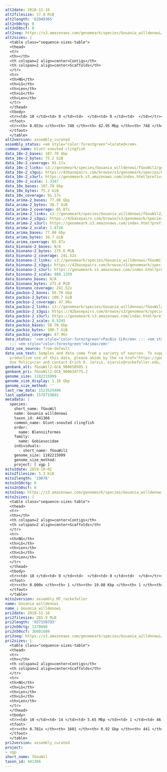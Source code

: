 ```yaml
---
alt2date: 2018-11-16
alt2filesize: 17.8 MiB
alt2length: '62949365'
alt2n50ctg: 0
alt2n50scf: 0
alt2seq: https://s3.amazonaws.com/genomeark/species/Gouania_willdenowi/fGouWil2/assembly_curated/fGouWil2.alt.cur.20181116.fasta.gz
alt2sizes: |
  <table class="sequence-sizes-table">
  <thead>
  <tr>
  <th></th>
  <th colspan=2 align=center>Contigs</th>
  <th colspan=2 align=center>Scaffolds</th>
  </tr>
  <tr>
  <th>NG</th>
  <th>LG</th>
  <th>Len</th>
  <th>LG</th>
  <th>Len</th>
  </tr>
  </thead>
  <tbody>
  <tr><td> 10 </td><td> 0 </td><td>  </td><td> 0 </td><td>  </td></tr><tr><td> 20 </td><td> 0 </td><td>  </td><td> 0 </td><td>  </td></tr><tr><td> 30 </td><td> 0 </td><td>  </td><td> 0 </td><td>  </td></tr><tr><td> 40 </td><td> 0 </td><td>  </td><td> 0 </td><td>  </td></tr><tr style="background-color:#cccccc;"><td> 50 </td><td> 0 </td><td>  </td><td> 0 </td><td>  </td></tr><tr><td> 60 </td><td> 0 </td><td>  </td><td> 0 </td><td>  </td></tr><tr><td> 70 </td><td> 0 </td><td>  </td><td> 0 </td><td>  </td></tr><tr><td> 80 </td><td> 0 </td><td>  </td><td> 0 </td><td>  </td></tr><tr><td> 90 </td><td> 0 </td><td>  </td><td> 0 </td><td>  </td></tr><tr><td> 100 </td><td> 0 </td><td>  </td><td> 0 </td><td>  </td></tr></tbody>
  <tfoot>
  <tr><th> 0.053x </th><th> 748 </th><th> 62.95 Mbp </th><th> 748 </th><th> 62.95 Mbp </th></tr>
  </tfoot>
  </table>
alt2version: assembly_curated
assembly_status: <em style="color:forestgreen">Curated</em>
common_name: blunt-snouted clingfish
data_10x-2_bases: 107.78 Gbp
data_10x-2_bytes: 75.2 GiB
data_10x-2_coverage: 91.17x
data_10x-2_links: s3://genomeark/species/Gouania_willdenowi/fGouWil2/genomic_data/10x/<br>
data_10x-2_s3gui: https://42basepairs.com/browse/s3/genomeark/species/Gouania_willdenowi/fGouWil2/genomic_data/10x/
data_10x-2_s3url: https://genomeark.s3.amazonaws.com/index.html?prefix=species/Gouania_willdenowi/fGouWil2/genomic_data/10x/
data_10x-2_scale: 1.3347
data_10x_bases: 107.78 Gbp
data_10x_bytes: 75.2 GiB
data_10x_coverage: 91.17x
data_arima-2_bases: 77.88 Gbp
data_arima-2_bytes: 38.7 GiB
data_arima-2_coverage: 65.87x
data_arima-2_links: s3://genomeark/species/Gouania_willdenowi/fGouWil2/genomic_data/arima/<br>
data_arima-2_s3gui: https://42basepairs.com/browse/s3/genomeark/species/Gouania_willdenowi/fGouWil2/genomic_data/arima/
data_arima-2_s3url: https://genomeark.s3.amazonaws.com/index.html?prefix=species/Gouania_willdenowi/fGouWil2/genomic_data/arima/
data_arima-2_scale: 1.8726
data_arima_bases: 77.88 Gbp
data_arima_bytes: 38.7 GiB
data_arima_coverage: 65.87x
data_bionano-2_bases: N/A
data_bionano-2_bytes: 275.6 MiB
data_bionano-2_coverage: 241.52x
data_bionano-2_links: s3://genomeark/species/Gouania_willdenowi/fGouWil2/genomic_data/bionano/<br>
data_bionano-2_s3gui: https://42basepairs.com/browse/s3/genomeark/species/Gouania_willdenowi/fGouWil2/genomic_data/bionano/
data_bionano-2_s3url: https://genomeark.s3.amazonaws.com/index.html?prefix=species/Gouania_willdenowi/fGouWil2/genomic_data/bionano/
data_bionano-2_scale: 988.1359
data_bionano_bases: N/A
data_bionano_bytes: 275.6 MiB
data_bionano_coverage: 241.52x
data_pacbio-2_bases: 56.70 Gbp
data_pacbio-2_bytes: 100.7 GiB
data_pacbio-2_coverage: 47.96x
data_pacbio-2_links: s3://genomeark/species/Gouania_willdenowi/fGouWil2/genomic_data/pacbio/<br>
data_pacbio-2_s3gui: https://42basepairs.com/browse/s3/genomeark/species/Gouania_willdenowi/fGouWil2/genomic_data/pacbio/
data_pacbio-2_s3url: https://genomeark.s3.amazonaws.com/index.html?prefix=species/Gouania_willdenowi/fGouWil2/genomic_data/pacbio/
data_pacbio-2_scale: 0.5245
data_pacbio_bases: 56.70 Gbp
data_pacbio_bytes: 100.7 GiB
data_pacbio_coverage: 47.96x
data_status: '<em style="color:forestgreen">PacBio CLR</em> ::: <em style="color:forestgreen">10x</em>
  ::: <em style="color:forestgreen">Arima</em>'
data_use_source: from-default
data_use_text: Samples and data come from a variety of sources. To support fair and
  productive use of this data, please abide by the <a href="https://genome10k.soe.ucsc.edu/data-use-policies/">Data
  Use Policy</a> and contact Erich D. Jarvis, ejarvis@rockefeller.edu, with any questions.
genbank_alt: fGouWil2:GCA_900650505.1
genbank_pri: fGouWil2:GCA_900634775.2
genome_size: 1182215999
genome_size_display: 1.18 Gbp
genome_size_method: ''
last_raw_data: 1523524486
last_updated: 1570719802
metadata: |
  species:
    short_name: fGouWil
    name: Gouania willdenowi
    taxon_id: 441366
    common_name: blunt-snouted clingfish
    order:
      name: Blenniiformes
    family:
      name: Gobiesocidae
    individuals:
      - short_name: fGouWil2
    genome_size: 1182215999
    genome_size_method:
    project: [ vgp ]
mito2date: 2019-10-02
mito2filesize: 5.3 KiB
mito2length: '19076'
mito2n50ctg: 0
mito2n50scf: 0
mito2seq: https://s3.amazonaws.com/genomeark/species/Gouania_willdenowi/fGouWil2/assembly_MT_rockefeller/fGouWil2.MT.20191002.fasta.gz
mito2sizes: |
  <table class="sequence-sizes-table">
  <thead>
  <tr>
  <th></th>
  <th colspan=2 align=center>Contigs</th>
  <th colspan=2 align=center>Scaffolds</th>
  </tr>
  <tr>
  <th>NG</th>
  <th>LG</th>
  <th>Len</th>
  <th>LG</th>
  <th>Len</th>
  </tr>
  </thead>
  <tbody>
  <tr><td> 10 </td><td> 0 </td><td>  </td><td> 0 </td><td>  </td></tr><tr><td> 20 </td><td> 0 </td><td>  </td><td> 0 </td><td>  </td></tr><tr><td> 30 </td><td> 0 </td><td>  </td><td> 0 </td><td>  </td></tr><tr><td> 40 </td><td> 0 </td><td>  </td><td> 0 </td><td>  </td></tr><tr style="background-color:#cccccc;"><td> 50 </td><td> 0 </td><td style="background-color:#ff8888;">  </td><td> 0 </td><td style="background-color:#ff8888;">  </td></tr><tr><td> 60 </td><td> 0 </td><td>  </td><td> 0 </td><td>  </td></tr><tr><td> 70 </td><td> 0 </td><td>  </td><td> 0 </td><td>  </td></tr><tr><td> 80 </td><td> 0 </td><td>  </td><td> 0 </td><td>  </td></tr><tr><td> 90 </td><td> 0 </td><td>  </td><td> 0 </td><td>  </td></tr><tr><td> 100 </td><td> 0 </td><td>  </td><td> 0 </td><td>  </td></tr></tbody>
  <tfoot>
  <tr><th> 0.000x </th><th> 1 </th><th> 19.08 Kbp </th><th> 1 </th><th> 19.08 Kbp </th></tr>
  </tfoot>
  </table>
mito2version: assembly_MT_rockefeller
name: Gouania willdenowi
name_: Gouania_willdenowi
pri2date: 2018-11-16
pri2filesize: 265.9 MiB
pri2length: '937150793'
pri2n50ctg: 1178098
pri2n50scf: 36801689
pri2seq: https://s3.amazonaws.com/genomeark/species/Gouania_willdenowi/fGouWil2/assembly_curated/fGouWil2.pri.cur.20181116.fasta.gz
pri2sizes: |
  <table class="sequence-sizes-table">
  <thead>
  <tr>
  <th></th>
  <th colspan=2 align=center>Contigs</th>
  <th colspan=2 align=center>Scaffolds</th>
  </tr>
  <tr>
  <th>NG</th>
  <th>LG</th>
  <th>Len</th>
  <th>LG</th>
  <th>Len</th>
  </tr>
  </thead>
  <tbody>
  <tr><td> 10 </td><td> 14 </td><td> 5.65 Mbp </td><td> 1 </td><td> 46.06 Mbp </td></tr><tr><td> 20 </td><td> 41 </td><td> 3.46 Mbp </td><td> 4 </td><td> 43.80 Mbp </td></tr><tr><td> 30 </td><td> 81 </td><td> 2.53 Mbp </td><td> 7 </td><td> 42.80 Mbp </td></tr><tr><td> 40 </td><td> 137 </td><td> 1.79 Mbp </td><td> 10 </td><td> 38.98 Mbp </td></tr><tr style="background-color:#cccccc;"><td> 50 </td><td> 218 </td><td style="background-color:#88ff88;"> 1.18 Mbp </td><td> 13 </td><td style="background-color:#88ff88;"> 36.80 Mbp </td></tr><tr><td> 60 </td><td> 341 </td><td> 0.79 Mbp </td><td> 16 </td><td> 33.48 Mbp </td></tr><tr><td> 70 </td><td> 566 </td><td> 318.01 Kbp </td><td> 20 </td><td> 26.98 Mbp </td></tr><tr><td> 80 </td><td> 0 </td><td>  </td><td> 0 </td><td>  </td></tr><tr><td> 90 </td><td> 0 </td><td>  </td><td> 0 </td><td>  </td></tr><tr><td> 100 </td><td> 0 </td><td>  </td><td> 0 </td><td>  </td></tr></tbody>
  <tfoot>
  <tr><th> 0.781x </th><th> 1601 </th><th> 0.92 Gbp </th><th> 441 </th><th> 0.94 Gbp </th></tr>
  </tfoot>
  </table>
pri2version: assembly_curated
project:
- vgp
short_name: fGouWil
taxon_id: 441366
---
```


